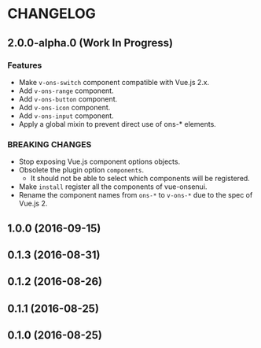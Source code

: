 <!--
Guidelines:
 * Release dates should be in UTC.
    * They can be retrieved from `npm info <package-name>`.
-->

CHANGELOG
====

2.0.0-alpha.0 (Work In Progress)
----

### Features
 * Make `v-ons-switch` component compatible with Vue.js 2.x.
 * Add `v-ons-range` component.
 * Add `v-ons-button` component.
 * Add `v-ons-icon` component.
 * Add `v-ons-input` component.
 * Apply a global mixin to prevent direct use of ons-* elements.

<!--
### Bug Fixes
 * 

### PEER-DEPENDENCY UPDATES
 * 
-->

### BREAKING CHANGES
 * Stop exposing Vue.js component options objects.
 * Obsolete the plugin option `components`.
   * It should not be able to select which components will be registered.
 * Make `install` register all the components of vue-onsenui.
 * Rename the component names from `ons-*` to `v-ons-*` due to the spec of Vue.js 2.

1.0.0 (2016-09-15)
----

0.1.3 (2016-08-31)
----

0.1.2 (2016-08-26)
----

0.1.1 (2016-08-25)
----

0.1.0 (2016-08-25)
----
